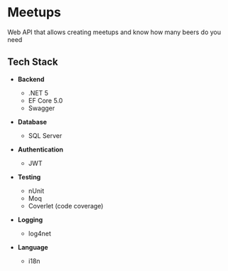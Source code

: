 
# Meetups
Web API that allows creating meetups and know how many beers do you need


## Tech Stack

- **Backend**
  - .NET 5
  - EF Core 5.0
  - Swagger

- **Database**
  - SQL Server

- **Authentication**
  - JWT

- **Testing**
  - nUnit
  - Moq
  - Coverlet (code coverage)

- **Logging**
  - log4net

- **Language**
  - i18n

